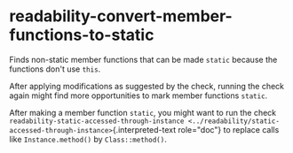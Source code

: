 # readability-convert-member-functions-to-static

Finds non-static member functions that can be made `static` because the
functions don\'t use `this`.

After applying modifications as suggested by the check, running the
check again might find more opportunities to mark member functions
`static`.

After making a member function `static`, you might want to run the check
`readability-static-accessed-through-instance <../readability/static-accessed-through-instance>`{.interpreted-text
role="doc"} to replace calls like `Instance.method()` by
`Class::method()`.
